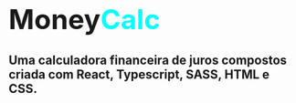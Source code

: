 # <font size=7>Money<font color=cyan >Calc</font></font>

## Uma calculadora financeira de juros compostos criada com React, Typescript, SASS, HTML e CSS.